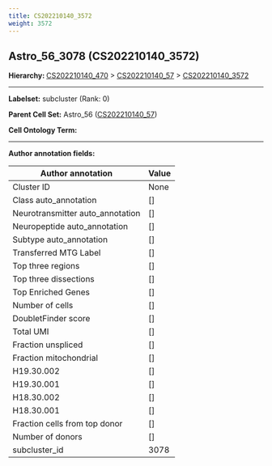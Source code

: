 ```yaml
---
title: CS202210140_3572
weight: 3572
---
```

## Astro_56_3078 (CS202210140_3572)
<b>Hierarchy: </b>
[CS202210140_470](https://purl.brain-bican.org/taxonomy/CS202210140#CS202210140_470) >
[CS202210140_57](https://purl.brain-bican.org/taxonomy/CS202210140#CS202210140_57) >
[CS202210140_3572](https://purl.brain-bican.org/taxonomy/CS202210140#CS202210140_3572)

---


**Labelset:** subcluster (Rank: 0)

**Parent Cell Set:** Astro_56 ([CS202210140_57](https://purl.brain-bican.org/taxonomy/CS202210140#CS202210140_57))



**Cell Ontology Term:** 

[MARKER GENES.]: #


---

[TRANSFERRED ANNOTATIONS.]: #


[AUTHOR ANNOTATION FIELDS.]: #


**Author annotation fields:**

| Author annotation | Value |
|-------------------|-------|
|Cluster ID|None|
|Class auto_annotation|[]|
|Neurotransmitter auto_annotation|[]|
|Neuropeptide auto_annotation|[]|
|Subtype auto_annotation|[]|
|Transferred MTG Label|[]|
|Top three regions|[]|
|Top three dissections|[]|
|Top Enriched Genes|[]|
|Number of cells|[]|
|DoubletFinder score|[]|
|Total UMI|[]|
|Fraction unspliced|[]|
|Fraction mitochondrial|[]|
|H19.30.002|[]|
|H19.30.001|[]|
|H18.30.002|[]|
|H18.30.001|[]|
|Fraction cells from top donor|[]|
|Number of donors|[]|
|subcluster_id|3078|
